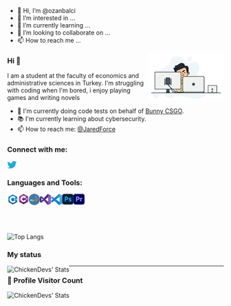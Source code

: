 - 👋 Hi, I’m @ozanbalci
- 👀 I’m interested in ...
- 🌱 I’m currently learning ...
- 💞️ I’m looking to collaborate on ...
- 📫 How to reach me ...

<img width="35%" align="right" alt="Github" src="./resources/developer.gif" />

### Hi 👋
I am a student at the faculty of economics and administrative sciences in Turkey. I'm struggling with coding when I'm bored, i enjoy playing games and writing novels

- 🔨 I'm currently doing code tests on behalf of [Bunny CSGO](https://www.bunnycsgo.com).
- 📚 I'm currently learning about cybersecurity.
- 📫 How to reach me: [@JaredForce][twitter]

### Connect with me:
[<img align="left" alt="JaredForce | Twitter" title="Twitter" width="22px" src="./resources/twitter_logo.png?raw=true" />][twitter]
<br>




### Languages and Tools:
<div class="column">
<div class="row">
<!---<img align="left" alt="C" title="C" width="26px" src="./resources/c_logo.png?raw=true" />--->
<img align="left" alt="C++" title="C++" width="26px" src="./resources/c-plus-plus_logo.png?raw=true" />
<img align="left" alt="C#" title="C#" width="24px" src="./resources/c-sharp_logo.png?raw=true" />
<!---<img align="left" alt="Java" title="Java" width="26px" src="./resources/java_logo.png?raw=true" />--->
<!---<img align="left" alt="Linux Bash" title="Linux Bash" width="26px" src="./resources/linux-bash_logo.png?raw=true" />--->
<!---<img align="left" alt="NASM" title="NASM" width="26px" src="./resources/asm.png?raw=true" />--->
<!---<img align="left" alt="Python" title="Python" width="26px" src="./resources/python_logo.svg?raw=true" />--->
<img align="left" alt="MySql" title="MySql" width="26px" src="./resources/mysql_logo.png?raw=true" />
<!---<img align="left" alt="SQL Server" title="SQL server" width="26px" src="./resources/sql-server_logo.png?raw=true" />
<!---<img align="left" alt="PostgreSQL" title="PostgreSQL" width="26px" src="./resources/postgresql_logo.svg?raw=true" />--->
<!---<img align="left" alt="SQLite" title="SQLite" width="26px" src="./resources/sqlite-logo.svg?raw=true" /> <br><br>--->
</div>
<div class="row">
<img align="left" alt="Visual Studio" title="Visual Studio" width="26px" src="./resources/visual-studio_logo.png?raw=true" />
<img align="left" alt="Visual Studio Code" title="Visual Studio Code" width="26px" src="./resources/visual-studio-code_logo.png?raw=true" />
<!---<img align="left" alt="IntelliJ IDEA" title="IntelliJ IDEA" width="26px" src="./resources/IntelliJ-IDEA_logo.png?raw=true" />--->
<!---<img align="left" alt="PyCharm" title="PyCharm" width="26px" src="./resources/py-charm_logo.svg?raw=true" />--->
<!---<img align="left" alt="Eclipse" title="Eclipse" width="26px" src="./resources/eclipse_logo.png?raw=true" />--->
<img align="left" alt="Adobe Photoshop" title="Adobe Photoshop" width="26px" src="./resources/adobe-photoshop_logo.png?raw=true" />
<!---<img align="left" alt="Adobe Lightroom" title="Adobe Lightroom" width="26px" src="./resources/adobe-lightroom_logo.png?raw=true" />--->
<!---<img align="left" alt="Adobe After Effects" title="Adobe After Effects" width="26px" src="./resources/adobe-after-effects_logo.png?raw=true" />--->
<img align="left" alt="Adobe Premiere Pro" title="Adobe Premiere Pro" width="26px" src="./resources/adobe-premiere-pro_logo.png?raw=true" /> 
</div>
</div>

[twitter]: https://twitter.com/ozanbalc7



<br><br><br>
![Top Langs](https://github-readme-stats.vercel.app/api/top-langs/?username=ozanbalci&layout=compact&langs_count=11)


### My status

<img align="left" alt="ChickenDevs' Stats" src="https://github-readme-stats.vercel.app/api?username=ozanbalci&count_private=true&show_icons=true&theme=radical">

---
### 📍 Profile Visitor Count
<img align="left" alt="ChickenDevs' Stats" src="https://profile-counter.glitch.me/Fadi002/count.svg">



<!---
ozanbalci/ozanbalci is a ✨ special ✨ repository because its README.md (this file) appears on your GitHub profile.
You can click the Preview link to take a look at your changes.
--->
